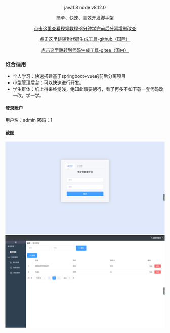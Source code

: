 
<div align="center">

java1.8 node v8.12.0
</div>
<p align="center">    
    简单、快速、高效开发脚手架
</p>

<p align="center">    
    <a target="_blank" href="https://www.bilibili.com/video/BV1qB4y1M7vP">点击这里查看视频教程-8分钟学完前后分离增删改查</a>
</p>
<p align="center">    
    <a target="_blank" href="https://github.com/tanzibiao/mybatis-generator-core">点击这里跳转到代码生成工具-github（国际）</a>
</p>
<p align="center">    
    <a target="_blank" href="https://gitee.com/tanzibiao/mybatis-generator-core">点击这里跳转到代码生成工具-gitee（国内）</a>
</p>

### 谁合适用

- 个人学习：快速搭建基于springboot+vue的前后分离项目
- 小型管理后台：可以快速进行开发。
- 学生群体：纸上得来终觉浅，绝知此事要躬行，看了再多不如下载一套代码改一改，学一学。
#### 登录账户
用户名：admin
密码：1
#### 截图
![登录](./readme/登录.png)
![增删改查](./readme/增删改查列表.png)
